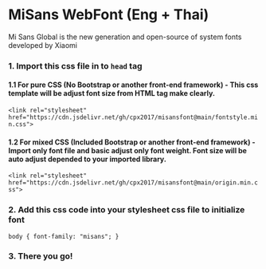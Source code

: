 # MiSans WebFont (Eng + Thai)

Mi Sans Global is the new generation and open-source of system fonts developed by Xiaomi 

### 1. Import this css file in to `head` tag

#### 1.1 For pure CSS (No Bootstrap or another front-end framework) - This css template will be adjust font size from HTML tag make clearly.
`<link rel="stylesheet" href="https://cdn.jsdelivr.net/gh/cpx2017/misansfont@main/fontstyle.min.css">`
#### 1.2 For mixed CSS (Included Bootstrap or another front-end framework) - Import only font file and basic adjust only font weight. Font size will be auto adjust depended to your imported library.
`<link rel="stylesheet" href="https://cdn.jsdelivr.net/gh/cpx2017/misansfont@main/origin.min.css">`

### 2. Add this css code into your stylesheet css file to initialize font
`body {
  font-family: "misans";
}`

### 3. There you go!